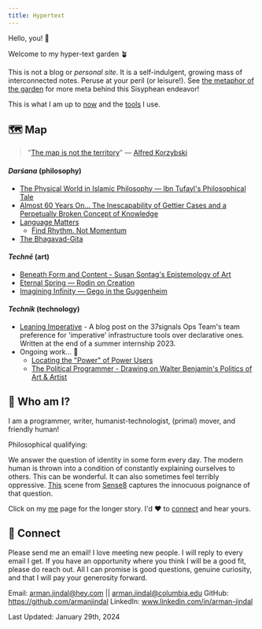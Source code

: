 ```yaml
---
title: Hypertext
---
```

Hello, you! 👋

Welcome to my hyper-text garden 🪴 

This is not a blog or *personal site*. It is a self-indulgent, growing mass of interconnected notes. Peruse at your peril (or leisure!). See [the metaphor of the garden](digital-garden/meta/The-Garden-Metaphor.md) for more meta behind this Sisyphean endeavor!

This is what I am up to [now](digital-garden/now.md) and the [tools](digital-garden/Tools.md) I use. 
## 🗺️ Map 

> "[The map is not the territory](https://en.wikipedia.org/wiki/Map%E2%80%93territory_relation)" — [Alfred Korzybski](https://en.wikipedia.org/wiki/Alfred_Korzybski "Alfred Korzybski") 
####  *Darśana* (philosophy)
- [The Physical World in Islamic Philosophy — Ibn Tufayl's Philosophical Tale](digital-garden/philosophy/Ibn-Tufayl.md)
- [Almost 60 Years On... The Inescapability of Gettier Cases and a Perpetually Broken Concept of Knowledge](digital-garden/philosophy/The-Inescapability-of-Gettier%20Cases.md)
- [Language Matters](digital-garden/philosophy/Language-Matters.md)
	- [Find Rhythm. Not Momentum](digital-garden/philosophy/Rhythm-Not-Momentum.md)
- [The Bhagavad-Gita](digital-garden/reading/Living%20Book%20Commentaries/The%20Bhagavad-Gita.md)
####  *Technē* (art)
- [Beneath Form and Content - Susan Sontag's Epistemology of Art](digital-garden/philosophy/Beyond-Form-Content.md)
- [Eternal Spring — Rodin on Creation](digital-garden/art/Rodin/Eternal%20Spring%20—%20A%20Formal%20Analysis%20of%20Rodin.md)
- [Imagining Infinity — Gego in the Guggenheim](digital-garden/art/Geggo/Imagining%20Infinity%20—%20Gego.md)
#### *Technik* (technology) 
- [Leaning Imperative](https://dev.37signals.com/leaning-imperative/) - A blog post on the 37signals Ops Team's team preference for 'imperative' infrastructure tools over declarative ones. Written at the end of a summer internship 2023. 
- Ongoing work... 🌿
	- [Locating the "Power" of Power Users](digital-garden/technology/Independent%20Study/Power%20&%20Power%20User%20-%20Prospectus.md) 
	-  [The Political Programmer - Drawing on Walter Benjamin's Politics of Art & Artist](digital-garden/technology/The-Political-Programmer.md)

## 🧐 Who am I?

I am a programmer, writer, humanist-technologist, (primal) mover, and friendly human! 

Philosophical qualifying: 

We answer the question of identity in some form every day. The modern human is thrown into a condition of constantly explaining ourselves to others. This can be wonderful. It can also sometimes feel terribly oppressive. [This](https://www.youtube.com/watch?t=70&v=fR5-x7v7UkE&feature=youtu.be) scene from [Sense8](https://en.wikipedia.org/wiki/Sense8) captures the innocuous poignance of that question. 

Click on my [me](digital-garden/meta/me.md) page for the longer story.  I'd ❤️ to [connect](https://armanjindal.github.io/#-connect) and hear yours. 
## 🔗 Connect 

Please send me an email! I love meeting new people. I will reply to every email I get. If you have an opportunity where you think I will be a good fit, please do reach out. All I can promise is good questions, genuine curiosity, and that I will pay your generosity forward.  

Email: arman.jindal@hey.com || arman.jindal@columbia.edu
GitHub: https://github.com/armanjindal
LinkedIn: www.linkedin.com/in/arman-jindal

Last Updated: January 29th, 2024